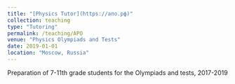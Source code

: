 ```yaml
---
title: "[Physics Tutor](https://апо.рф)"
collection: teaching
type: "Tutoring"
permalink: /teaching/APO
venue: "Physics Olympiads and Tests"
date: 2019-01-01
location: "Moscow, Russia"
---
```

Preparation of 7-11th grade students for the Olympiads and tests, 2017-2019
